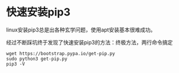 # 快速安装pip3

linux安装pip3总是出各种玄学问题，使用apt安装基本很难成功。

经过不断踩坑终于发现了快速安装pip3的方法：终极方法，两行命令搞定

```
wget https://bootstrap.pypa.io/get-pip.py
sudo python3 get-pip.py
pip3 -V
```

